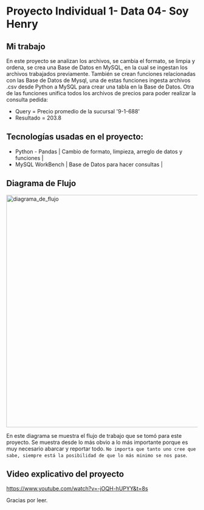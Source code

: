 # Proyecto Individual 1- Data 04- Soy Henry 


## Mi trabajo 

En este proyecto se analizan los archivos, se cambia el formato, se limpia y ordena, se crea una Base de Datos en MySQL, en la cual se ingestan los archivos trabajados previamente. También se crean funciones relacionadas con las Base de Datos de Mysql, una de estas funciones ingesta archivos .csv desde Python a MySQL para crear una tabla en la Base de Datos. Otra de las funciones unifica todos los archivos de precios para poder realizar la consulta pedida:

- Query = Precio promedio de la sucursal '9-1-688'
- Resultado = 203.8

## Tecnologías usadas en el proyecto:

- Python - Pandas | Cambio de formato, limpieza, arreglo de datos y funciones |
- MySQL WorkBench | Base de Datos para hacer consultas |

## Diagrama de Flujo

<img width="613" alt="diagrama_de_flujo" src="https://user-images.githubusercontent.com/105827215/198372532-0f5212a3-a2ed-49bb-9db3-522b8e476740.png">

En este diagrama se muestra el flujo de trabajo que se tomó para este proyecto. Se muestra desde lo más obvio a lo más importante porque es muy necesario abarcar y reportar todo. `No importa que tanto uno cree que sabe, siempre está la posibilidad de que lo más minimo se nos pase`.

## Video explicativo del proyecto

https://www.youtube.com/watch?v=-jOQH-hUPYY&t=8s





Gracias por leer.

